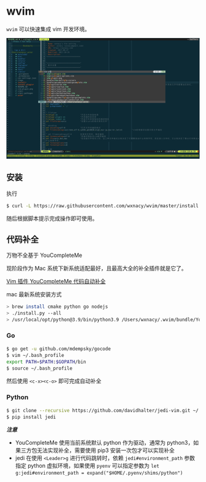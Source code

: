 # wvim

`wvim` 可以快速集成 vim 开发环境。

![wvim-preview](docs/images/wvim-preview.png)

<!-- TODO 安装字体 -->

## 安装

执行

```bash
$ curl -L https://raw.githubusercontent.com/wxnacy/wvim/master/install | bash
```

随后根据脚本提示完成操作即可使用。

## 代码补全

万物不全基于 YouCompleteMe

现阶段作为 Mac 系统下新系统适配最好，且最高大全的补全插件就是它了。

[Vim 插件 YouCompleteMe 代码自动补全](https://wxnacy.com/2017/09/22/vim-plugin-youcompleteme/)

mac 最新系统安装方式

```bash
> brew install cmake python go nodejs
> ./install.py --all
> /usr/local/opt/python@3.9/bin/python3.9 /Users/wxnacy/.wvim/bundle/YouCompleteMe/third_party/ycmd/build.py --all --verbose
```

### Go

```bash
$ go get -u github.com/mdempsky/gocode
$ vim ~/.bash_profile
export PATH=$PATH:$GOPATH/bin
$ source ~/.bash_profile
```

然后使用 `<c-x><c-o>` 即可完成自动补全

### Python

```bash
$ git clone --recursive https://github.com/davidhalter/jedi-vim.git ~/.vim/bundle/jedi-vim
$ pip install jedi
```

***注意***

- YouCompleteMe 使用当前系统默认 python 作为驱动，通常为 python3，如果三方包无法实现补全，需要使用 pip3 安装一次包才可以实现补全
- jedi 在使用 `<Leader>g` 进行代码跳转时，依赖 `jedi#environment_path` 参数指定 python 虚拟环境，如果使用 `pyenv` 可以指定参数为 `let g:jedi#environment_path = expand("$HOME/.pyenv/shims/python")`
